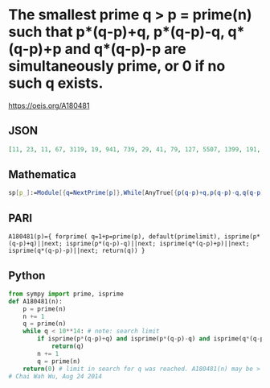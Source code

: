 # The smallest prime q \> p \= prime\(n\) such that p\*\(q\-p\)\+q, p\*\(q\-p\)\-q, q\*\(q\-p\)\+p and q\*\(q\-p\)\-p are simultaneously prime, or 0 if no such q exists\.
https://oeis.org/A180481
## JSON
```JSON
[11, 23, 11, 67, 3119, 19, 941, 739, 29, 41, 79, 127, 5507, 1399, 191, 56873, 1193, 16657, 49411, 30059, 10453, 373, 719, 18773, 12277, 1031, 1489, 131, 823, 1283, 14251, 317, 10631, 313, 191, 16987, 70381, 229, 8447, 3539, 1019, 3499, 2777, 301579, 587, 241, 6229, 229, 11657, 571, 2969, 701, 1627, 20327, 467, 2069, 863]
```
## Mathematica
```Mathematica
sp[p_]:=Module[{q=NextPrime[p]},While[AnyTrue[{p(q-p)+q,p(q-p)-q,q(q-p)+p,q(q-p)-p},CompositeQ],q=NextPrime[q]];q]; Join[{11,23},Table[sp[p],{p,Prime[Range[3,60]]}]] (* Requires Mathematica version 10 or later *) (* _Harvey P. Dale_, Mar 23 2021 *)
```
## PARI
```PARI
A180481(p)={ forprime( q=1+p=prime(p), default(primelimit), isprime(p*(q-p)+q)||next; isprime(p*(q-p)-q)||next; isprime(q*(q-p)+p)||next; isprime(q*(q-p)-p)||next; return(q)) }
```
## Python
```Python
from sympy import prime, isprime
def A180481(n):
    p = prime(n)
    n += 1
    q = prime(n)
    while q < 10**14: # note: search limit
        if isprime(p*(q-p)+q) and isprime(p*(q-p)-q) and isprime(q*(q-p)+p) and isprime(q*(q-p)-p):
            return(q)
        n += 1
        q = prime(n)
    return(0) # limit in search for q was reached. A180481(n) may be > 0
# Chai Wah Wu, Aug 24 2014
```
